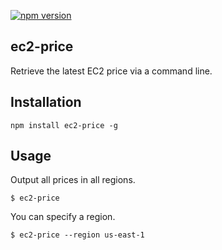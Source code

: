 [![npm version](https://badge.fury.io/js/ec2-price.svg)](http://badge.fury.io/js/ec2-price)

ec2-price
----

Retrieve the latest EC2 price via a command line.

## Installation

```
npm install ec2-price -g
```

## Usage

Output all prices in all regions.

```
$ ec2-price
```

You can specify a region.

```
$ ec2-price --region us-east-1
```
